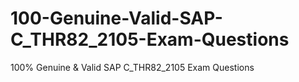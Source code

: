 # 100-Genuine-Valid-SAP-C_THR82_2105-Exam-Questions
100% Genuine &amp; Valid SAP C_THR82_2105 Exam Questions
